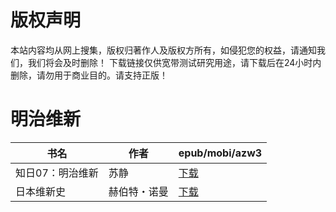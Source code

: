 # 版权声明

本站内容均从网上搜集，版权归著作人及版权方所有，如侵犯您的权益，请通知我们，我们将会及时删除！ 下载链接仅供宽带测试研究用途，请下载后在24小时内删除，请勿用于商业目的。请支持正版！

# 明治维新

| 书名 | 作者 | epub/mobi/azw3 |
| --- | --- | --- |
| 知日07：明治维新 | 苏静 | [下载](https://url89.ctfile.com/f/31084289-1357025476-ff6a83?p=8866) |
| 日本维新史 | 赫伯特・诺曼 | [下载](https://url89.ctfile.com/f/31084289-1357024477-aaca5d?p=8866) |
